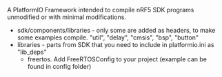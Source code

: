 A PlatformIO Framework intended to compile nRF5 SDK programs
 unmodified or with minimal modifications.


* sdk/components/libraries - only some are added as headers, to make some examples compile.
    "util", "delay", "cmsis", "bsp", "button"
* libraries - parts from SDK that you need to include in platformio.ini as "lib_deps"
    * freertos. Add FreeRTOSConfig to your project (example can be found in config folder)
